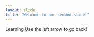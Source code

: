 ```yaml
---
layout: slide
title: "Welcome to our second slide!"
---
```

Learning
Use the left arrow to go back!

